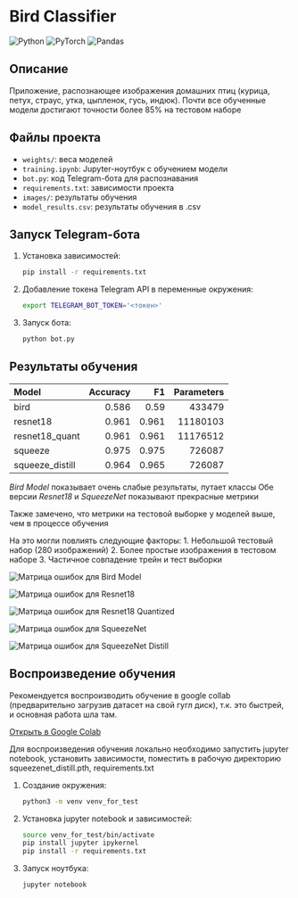 # Bird Classifier

![Python](https://img.shields.io/badge/python-3.10-blue)
![PyTorch](https://img.shields.io/badge/pytorch-2.5.1%2Bcu121-orange)
![Pandas](https://img.shields.io/badge/pandas-2.2.2-lightgrey)

## Описание
Приложение, распознающее изображения домашних птиц (курица, петух, страус, утка, цыпленок, гусь, индюк). Почти все обученные модели достигают точности более 85% на тестовом наборе

## Файлы проекта
- `weights/`: веса моделей
- `training.ipynb`: Jupyter-ноутбук с обучением модели
- `bot.py`: код Telegram-бота для распознавания
- `requirements.txt`: зависимости проекта
- `images/`: результаты обучения
- `model_results.csv`: результаты обучения в .csv

## Запуск Telegram-бота
1. Установка зависимостей:
    ```bash
    pip install -r requirements.txt
    ```
2. Добавление токена Telegram API в переменные окружения:
    ```bash
    export TELEGRAM_BOT_TOKEN='<токен>'
    ```
3. Запуск бота:
    ```bash
    python bot.py
    ```

## Результаты обучения 

| Model           |   Accuracy |    F1 |   Parameters |
|:----------------|-----------:|------:|-------------:|
| bird            |      0.586 | 0.59  |       433479 |
| resnet18        |      0.961 | 0.961 |     11180103 |
| resnet18_quant  |      0.961 | 0.961 |     11176512 |
| squeeze         |      0.975 | 0.975 |       726087 |
| squeeze_distill |      0.964 | 0.965 |       726087 |

*Bird Model* показывает очень слабые результаты, путает классы 
Обе версии *Resnet18* и *SqueezeNet* показывают прекрасные метрики

Также замечено, что метрики на тестовой выборке у моделей выше, чем в процессе обучения

На это могли повлиять следующие факторы: 
    1. Небольшой тестовый набор (280 изображений)
    2. Более простые изображения в тестовом наборе
    3. Частичное совпадение трейн и тест выборки

![Матрица ошибок для Bird Model](images/confusion_matrix_bird.png)

![Матрица ошибок для Resnet18](images/confusion_matrix_resnet18.png)

![Матрица ошибок для Resnet18 Quantized](images/confusion_matrix_resnet18_quant.png)

![Матрица ошибок для SqueezeNet](images/confusion_matrix_squeeze.png)

![Матрица ошибок для SqueezeNet Distill](images/confusion_matrix_squeeze_distill.png)

## Воспроизведение обучения

Рекомендуется воспроизводить обучение в google collab (предварительно загрузив датасет на свой гугл диск), т.к. это быстрей, и основная работа шла там.

[Открыть в Google Colab](https://colab.research.google.com/drive/1paSYm2p5zJFA7SQT0Y192bq_zaB5rgBV?usp=sharing)

Для воспроизведения обучения локально необходимо запустить jupyter notebook, установить зависимости, поместить в рабочую директорию squeezenet_distill.pth, requirements.txt

1. Создание окружения:
    ```bash
    python3 -m venv venv_for_test
    ```
2. Установка jupyter notebook и зависимостей:
    ```bash
    source venv_for_test/bin/activate
    pip install jupyter ipykernel
    pip install -r requirements.txt
    ```
3. Запуск ноутбука:
    ```bash
    jupyter notebook
    ```